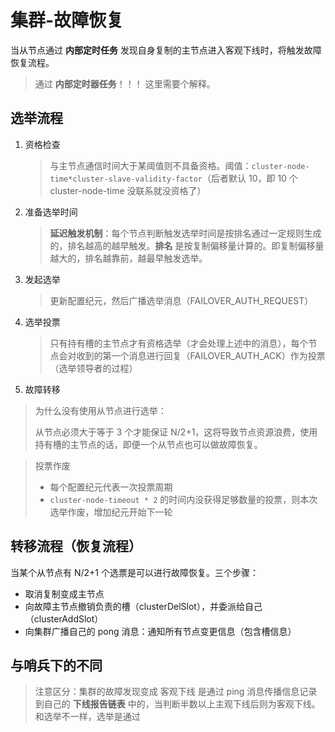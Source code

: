 # 集群-故障恢复

当从节点通过 **内部定时任务** 发现自身复制的主节点进入客观下线时，将触发故障恢复流程。

> 通过 **内部定时器任务**！！！
> 这里需要个解释。

## 选举流程

1. 资格检查
    >  与主节点通信时间大于某阈值则不具备资格。阈值：`cluster-node-time*cluster-slave-validity-factor`（后者默认 10，即 10 个 cluster-node-time 没联系就没资格了）
2. 准备选举时间
    > **延迟触发机制**：每个节点判断触发选举时间是按排名通过一定规则生成的，排名越高的越早触发。**排名** 是按复制偏移量计算的。即复制偏移量越大的，排名越靠前，越最早触发选举。
3. 发起选举
    > 更新配置纪元，然后广播选举消息（FAILOVER_AUTH_REQUEST）
4. 选举投票
    > 只有持有槽的主节点才有资格选举（才会处理上述中的消息），每个节点会对收到的第一个消息进行回复（FAILOVER_AUTH_ACK）作为投票（选举领导者的过程）
5. 故障转移

> 为什么没有使用从节点进行选举：
>
> 从节点必须大于等于 3 个才能保证 N/2+1，这将导致节点资源浪费，使用持有槽的主节点的话，即便一个从节点也可以做故障恢复。


> 投票作废
> - 每个配置纪元代表一次投票周期
> - `cluster-node-timeout * 2` 的时间内没获得足够数量的投票，则本次选举作废，增加纪元开始下一轮

## 转移流程（恢复流程）

当某个从节点有 N/2+1 个选票是可以进行故障恢复。三个步骤：

- 取消复制变成主节点
- 向故障主节点撤销负责的槽（clusterDelSlot），并委派给自己（clusterAddSlot）
- 向集群广播自己的 pong 消息：通知所有节点变更信息（包含槽信息）

## 与哨兵下的不同

> 注意区分：集群的故障发现变成 客观下线 是通过 ping 消息传播信息记录到自己的 **下线报告链表** 中的，当判断半数以上主观下线后则为客观下线。和选举不一样，选举是通过

